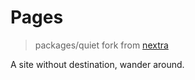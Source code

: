 # Pages

> packages/quiet fork from [nextra](https://github.com/shuding/nextra)

A site without destination, wander around.
